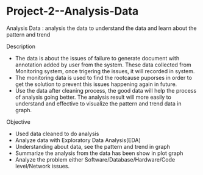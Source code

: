 # Project-2--Analysis-Data
Analysis Data : analysis the data to understand the data and learn about the pattern and trend

Description
- The data is about the issues of failure to generate document with annotation added by user from the system. These data collected from Monitoring system, once trigering the issues, it will recorded in system.
- The monitoring data is used to find the rootcause puporses in order to get the solution to prevent this issues happening again in future. 
- Use the data after cleaning process, the good data will help the process of analysis going better. The analysis result will more easily to understand and effective to visualize the pattern and trend data in graph.

Objective
- Used data cleaned to do analysis
- Analyze data with Exploratory Data Analysis(EDA)
- Understanding about data, see the pattern and trend in graph
- Summarize the analysis from the data has been show in plot graph
- Analyze the problem either Software/Database/Hardware/Code level/Network issues.
